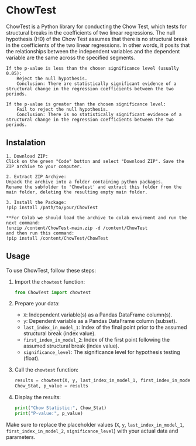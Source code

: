 # ChowTest

ChowTest is a Python library for conducting the Chow Test, which tests for structural breaks in the coefficients of two linear regressions.
The null hypothesis (H0) of the Chow Test assumes that there is no structural break in the coefficients of the two linear regressions. In other words, it posits that the relationships between the independent variables and the dependent variable are the same across the specified segments. 
```
If the p-value is less than the chosen significance level (usually 0.05):
    Reject the null hypothesis.
    Conclusion: There are statistically significant evidence of a structural change in the regression coefficients between the two periods.

If the p-value is greater than the chosen significance level:
    Fail to reject the null hypothesis.
    Conclusion: There is no statistically significant evidence of a structural change in the regression coefficients between the two periods.
```

## Instalation

```
1. Download ZIP:
Click on the green "Code" button and select "Download ZIP". Save the ZIP archive to your computer.

2. Extract ZIP Archive:
Unpack the archive into a folder containing python packages.
Rename the subfolder to 'Chowtest' and extract this folder from the main folder, deleting the resulting empty main folder.

3. Install the Package:
!pip install /path/to/your/ChowTest

**For Colab we should load the archive to colab envirment and run the next command:
!unzip /content/ChowTest-main.zip -d /content/ChowTest
and then run this command:
!pip install /content/ChowTest/ChowTest

```

## Usage

To use ChowTest, follow these steps:

1. Import the `chowtest` function:

    ```python
    from ChowTest import chowtest
    ```

2. Prepare your data:

    - `X`: Independent variable(s) as a Pandas DataFrame column(s).
    - `y`: Dependent variable as a Pandas DataFrame column (subset).
    - `last_index_in_model_1`: Index of the final point prior to the assumed structural break (index value).
    - `first_index_in_model_2`: Index of the first point following the assumed structural break (index value).
    - `significance_level`: The significance level for hypothesis testing (float).

3. Call the `chowtest` function:

    ```python
    results = chowtest(X, y, last_index_in_model_1, first_index_in_model_2, significance_level)
    Chow_Stat, p_value = results
    ```

4. Display the results:

    ```python
    print("Chow Statistic:", Chow_Stat)
    print("P-value:", p_value)
    ```

Make sure to replace the placeholder values (`X`, `y`, `last_index_in_model_1`, `first_index_in_model_2`, `significance_level`) with your actual data and parameters.

